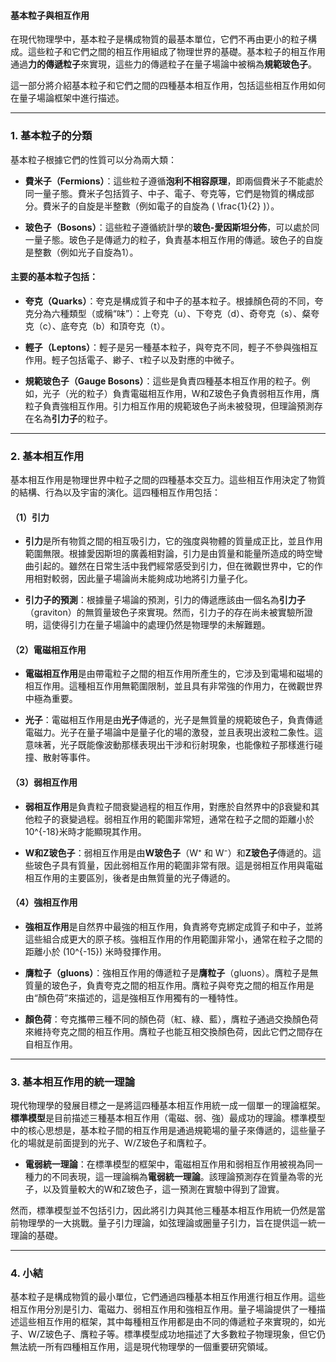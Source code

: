#### 基本粒子與相互作用

在現代物理學中，基本粒子是構成物質的最基本單位，它們不再由更小的粒子構成。這些粒子和它們之間的相互作用組成了物理世界的基礎。基本粒子的相互作用通過**力的傳遞粒子**來實現，這些力的傳遞粒子在量子場論中被稱為**規範玻色子**。

這一部分將介紹基本粒子和它們之間的四種基本相互作用，包括這些相互作用如何在量子場論框架中進行描述。

---

### **1. 基本粒子的分類**

基本粒子根據它們的性質可以分為兩大類：

- **費米子（Fermions）**：這些粒子遵循**泡利不相容原理**，即兩個費米子不能處於同一量子態。費米子包括質子、中子、電子、夸克等，它們是物質的構成部分。費米子的自旋是半整數（例如電子的自旋為 \( \frac{1}{2} \)）。
  
- **玻色子（Bosons）**：這些粒子遵循統計學的**玻色-愛因斯坦分佈**，可以處於同一量子態。玻色子是傳遞力的粒子，負責基本相互作用的傳遞。玻色子的自旋是整數（例如光子自旋為1）。

#### 主要的基本粒子包括：

- **夸克（Quarks）**：夸克是構成質子和中子的基本粒子。根據顏色荷的不同，夸克分為六種類型（或稱“味”）：上夸克（u）、下夸克（d）、奇夸克（s）、粲夸克（c）、底夸克（b）和頂夸克（t）。

- **輕子（Leptons）**：輕子是另一種基本粒子，與夸克不同，輕子不參與強相互作用。輕子包括電子、緲子、τ粒子以及對應的中微子。

- **規範玻色子（Gauge Bosons）**：這些是負責四種基本相互作用的粒子。例如，光子（光的粒子）負責電磁相互作用，W和Z玻色子負責弱相互作用，膺粒子負責強相互作用。引力相互作用的規範玻色子尚未被發現，但理論預測存在名為**引力子**的粒子。

---

### **2. 基本相互作用**

基本相互作用是物理世界中粒子之間的四種基本交互力。這些相互作用決定了物質的結構、行為以及宇宙的演化。這四種相互作用包括：

#### **（1）引力**

- **引力**是所有物質之間的相互吸引力，它的強度與物體的質量成正比，並且作用範圍無限。根據愛因斯坦的廣義相對論，引力是由質量和能量所造成的時空彎曲引起的。雖然在日常生活中我們經常感受到引力，但在微觀世界中，它的作用相對較弱，因此量子場論尚未能夠成功地將引力量子化。

- **引力子的預測**：根據量子場論的預測，引力的傳遞應該由一個名為**引力子**（graviton）的無質量玻色子來實現。然而，引力子的存在尚未被實驗所證明，這使得引力在量子場論中的處理仍然是物理學的未解難題。

#### **（2）電磁相互作用**

- **電磁相互作用**是由帶電粒子之間的相互作用所產生的，它涉及到電場和磁場的相互作用。這種相互作用無範圍限制，並且具有非常強的作用力，在微觀世界中極為重要。

- **光子**：電磁相互作用是由**光子**傳遞的，光子是無質量的規範玻色子，負責傳遞電磁力。光子在量子場論中是量子化的場的激發，並且表現出波粒二象性。這意味著，光子既能像波動那樣表現出干涉和衍射現象，也能像粒子那樣進行碰撞、散射等事件。

#### **（3）弱相互作用**

- **弱相互作用**是負責粒子間衰變過程的相互作用，對應於自然界中的β衰變和其他粒子的衰變過程。弱相互作用的範圍非常短，通常在粒子之間的距離小於10^{-18}米時才能顯現其作用。

- **W和Z玻色子**：弱相互作用是由**W玻色子**（W⁺ 和 W⁻）和**Z玻色子**傳遞的。這些玻色子具有質量，因此弱相互作用的範圍非常有限。這是弱相互作用與電磁相互作用的主要區別，後者是由無質量的光子傳遞的。

#### **（4）強相互作用**

- **強相互作用**是自然界中最強的相互作用，負責將夸克綁定成質子和中子，並將這些組合成更大的原子核。強相互作用的作用範圍非常小，通常在粒子之間的距離小於 \(10^{-15}\) 米時發揮作用。

- **膺粒子（gluons）**：強相互作用的傳遞粒子是**膺粒子**（gluons）。膺粒子是無質量的玻色子，負責夸克之間的相互作用。膺粒子與夸克之間的相互作用是由“顏色荷”來描述的，這是強相互作用獨有的一種特性。

- **顏色荷**：夸克攜帶三種不同的顏色荷（紅、綠、藍），膺粒子通過交換顏色荷來維持夸克之間的相互作用。膺粒子也能互相交換顏色荷，因此它們之間存在自相互作用。

---

### **3. 基本相互作用的統一理論**

現代物理學的發展目標之一是將這四種基本相互作用統一成一個單一的理論框架。**標準模型**是目前描述三種基本相互作用（電磁、弱、強）最成功的理論。標準模型中的核心思想是，基本粒子間的相互作用是通過規範場的量子來傳遞的，這些量子化的場就是前面提到的光子、W/Z玻色子和膺粒子。

- **電弱統一理論**：在標準模型的框架中，電磁相互作用和弱相互作用被視為同一種力的不同表現，這一理論稱為**電弱統一理論**。該理論預測存在質量為零的光子，以及質量較大的W和Z玻色子，這一預測在實驗中得到了證實。

然而，標準模型並不包括引力，因此將引力與其他三種基本相互作用統一仍然是當前物理學的一大挑戰。量子引力理論，如弦理論或圈量子引力，旨在提供這一統一理論的基礎。

---

### **4. 小結**

基本粒子是構成物質的最小單位，它們通過四種基本相互作用進行相互作用。這些相互作用分別是引力、電磁力、弱相互作用和強相互作用。量子場論提供了一種描述這些相互作用的框架，其中每種相互作用都是由不同的傳遞粒子來實現的，如光子、W/Z玻色子、膺粒子等。標準模型成功地描述了大多數粒子物理現象，但它仍無法統一所有四種相互作用，這是現代物理學的一個重要研究領域。